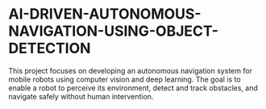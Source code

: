 # AI-DRIVEN-AUTONOMOUS-NAVIGATION-USING-OBJECT-DETECTION
This project focuses on developing an autonomous navigation system for mobile robots using computer vision and deep learning. The goal is to enable a robot to perceive its environment, detect and track obstacles, and navigate safely without human intervention.

